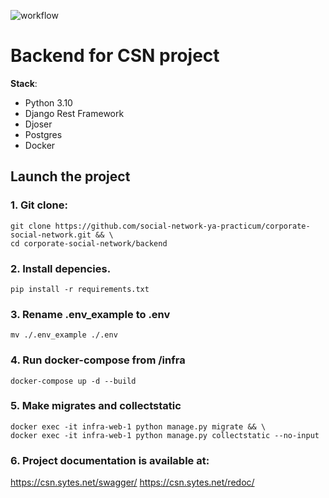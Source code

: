 ![workflow](https://github.com/social-network-ya-practicum/backend/actions/workflows/main.yml/badge.svg?event=pull_request)
# Backend for CSN project

**Stack**:
* Python 3.10
* Django Rest Framework
* Djoser
* Postgres
* Docker

## Launch the project

### 1. Git clone:
```
git clone https://github.com/social-network-ya-practicum/corporate-social-network.git && \
cd corporate-social-network/backend
```
### 2. Install depencies.
```
pip install -r requirements.txt
```
### 3. Rename .env_example to .env
```
mv ./.env_example ./.env
```
### 4. Run docker-compose from /infra
```
docker-compose up -d --build
```
### 5. Make migrates and collectstatic
```
docker exec -it infra-web-1 python manage.py migrate && \
docker exec -it infra-web-1 python manage.py collectstatic --no-input
```
### 6. Project documentation is available at:
https://csn.sytes.net/swagger/
https://csn.sytes.net/redoc/
